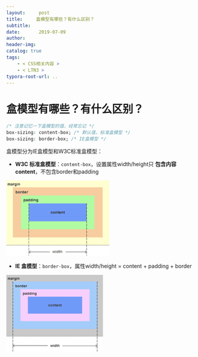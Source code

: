 ```yaml
---
layout:     post
title:     盒模型有哪些？有什么区别？
subtitle:  
date:       2019-07-09
author:     
header-img: 
catalog: true
tags:
    - < CSS相关内容 >
    - < LTN3 >
typora-root-url: ..
---
```




# 盒模型有哪些？有什么区别？

```css
/* 注意记忆一下盒模型的值，经常忘记 */
box-sizing: content-box; /* 默认值，标准盒模型 */
box-sizing: border-box; /* IE盒模型 */
```

盒模型分为IE盒模型和W3C标准盒模型：

- **W3C 标准盒模型**：`content-box`，设置属性width/height只 **包含内容content**，不包含border和padding

<img src="/../img/assets_2019/image-20210619145623877.png" alt="image-20210619145623877" style="zoom:35%;" />

- **IE 盒模型**：`border-box`，属性width/height = content + padding + border

<img src="/../img/assets_2019/image-20210619145708455.png" alt="image-20210619145708455" style="zoom:33%;" />



